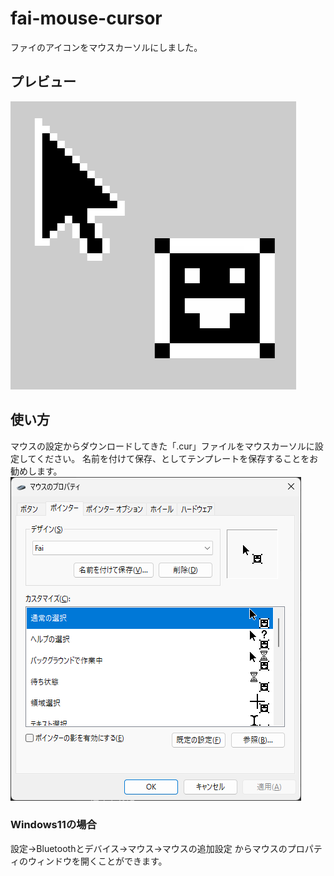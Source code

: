 # fai-mouse-cursor
ファイのアイコンをマウスカーソルにしました。

## プレビュー
![プレビュー画像](preview.png)

## 使い方
マウスの設定からダウンロードしてきた「.cur」ファイルをマウスカーソルに設定してください。
名前を付けて保存、としてテンプレートを保存することをお勧めします。
![マウス設定例](setting.png)

### Windows11の場合
設定→Bluetoothとデバイス→マウス→マウスの追加設定
からマウスのプロパティのウィンドウを開くことができます。